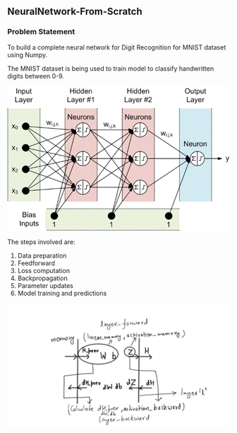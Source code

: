 ## NeuralNetwork-From-Scratch

### Problem Statement

To build a complete neural network for Digit Recognition for MNIST dataset using Numpy. 

The MNIST dataset is being used to train model to classify handwritten digits between 0-9.

![Neural Network Architecture](NN.gif)

The steps involved are:

1. Data preparation
2. Feedforward
3. Loss computation
4. Backpropagation
5. Parameter updates
6. Model training and predictions

![WorkFlow](WorkFlow.png)
